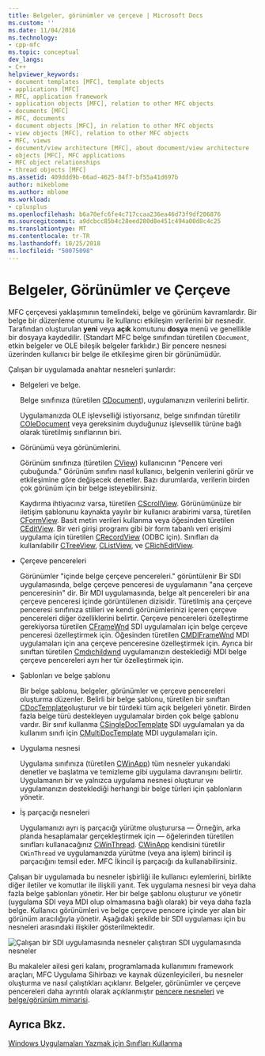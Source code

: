 ```yaml
---
title: Belgeler, görünümler ve çerçeve | Microsoft Docs
ms.custom: ''
ms.date: 11/04/2016
ms.technology:
- cpp-mfc
ms.topic: conceptual
dev_langs:
- C++
helpviewer_keywords:
- document templates [MFC], template objects
- applications [MFC]
- MFC, application framework
- application objects [MFC], relation to other MFC objects
- documents [MFC]
- MFC, documents
- document objects [MFC], in relation to other MFC objects
- view objects [MFC], relation to other MFC objects
- MFC, views
- document/view architecture [MFC], about document/view architecture
- objects [MFC], MFC applications
- MFC object relationships
- thread objects [MFC]
ms.assetid: 409ddd9b-66ad-4625-84f7-bf55a41d697b
author: mikeblome
ms.author: mblome
ms.workload:
- cplusplus
ms.openlocfilehash: b6a70efc6fe4c717ccaa236ea46d73f9df206876
ms.sourcegitcommit: a9dcbcc85b4c28eed280d8e451c494a00d8c4c25
ms.translationtype: MT
ms.contentlocale: tr-TR
ms.lasthandoff: 10/25/2018
ms.locfileid: "50075098"
---
```

# <a name="documents-views-and-the-framework"></a>Belgeler, Görünümler ve Çerçeve

MFC çerçevesi yaklaşımının temelindeki, belge ve görünüm kavramlardır. Bir belge bir düzenleme oturumu ile kullanıcı etkileşim verilerini bir nesnedir. Tarafından oluşturulan **yeni** veya **açık** komutunu **dosya** menü ve genellikle bir dosyaya kaydedilir. (Standart MFC belge sınıfından türetilen `CDocument`, etkin belgeler ve OLE bileşik belgeler farklıdır.) Bir pencere nesnesi üzerinden kullanıcı bir belge ile etkileşime giren bir görünümüdür.

Çalışan bir uygulamada anahtar nesneleri şunlardır:

- Belgeleri ve belge.

   Belge sınıfınıza (türetilen [CDocument](../mfc/reference/cdocument-class.md)), uygulamanızın verilerini belirtir.

   Uygulamanızda OLE işlevselliği istiyorsanız, belge sınıfından türetilir [COleDocument](../mfc/reference/coledocument-class.md) veya gereksinim duyduğunuz işlevsellik türüne bağlı olarak türetilmiş sınıflarının biri.

- Görünümü veya görünümlerini.

   Görünüm sınıfınıza (türetilen [CView](../mfc/reference/cview-class.md)) kullanıcının "Pencere veri çubuğunda." Görünüm sınıfını nasıl kullanıcı, belgenin verilerini görür ve etkileşimine göre değişecek denetler. Bazı durumlarda, verilerin birden çok görünüm için bir belge isteyebilirsiniz.

   Kaydırma ihtiyacınız varsa, türetilen [CScrollView](../mfc/reference/cscrollview-class.md). Görünümünüze bir iletişim şablonunu kaynakta yayılır bir kullanıcı arabirimi varsa, türetilen [CFormView](../mfc/reference/cformview-class.md). Basit metin verileri kullanma veya öğesinden türetilen [CEditView](../mfc/reference/ceditview-class.md). Bir veri girişi programı gibi bir form tabanlı veri erişimi uygulama için türetilen [CRecordView](../mfc/reference/crecordview-class.md) (ODBC için). Sınıfları da kullanılabilir [CTreeView](../mfc/reference/ctreeview-class.md), [CListView](../mfc/reference/clistview-class.md), ve [CRichEditView](../mfc/reference/cricheditview-class.md).

- Çerçeve pencereleri

   Görünümler "içinde belge çerçeve pencereleri." görüntülenir Bir SDI uygulamasında, belge çerçeve penceresi de uygulamanın "ana çerçeve penceresinin" dir. Bir MDI uygulamasında, belge alt pencereleri bir ana çerçeve penceresi içinde görüntülenen dizisidir. Türetilmiş ana çerçeve penceresi sınıfınıza stilleri ve kendi görünümlerinizi içeren çerçeve pencereleri diğer özelliklerini belirtir. Çerçeve pencereleri özelleştirme gerekiyorsa türetilen [CFrameWnd](../mfc/reference/cframewnd-class.md) SDI uygulamaları için belge çerçeve penceresi özelleştirmek için. Öğesinden türetilen [CMDIFrameWnd](../mfc/reference/cmdiframewnd-class.md) MDI uygulamaları için ana çerçeve penceresine özelleştirmek için. Ayrıca bir sınıftan türetilen [Cmdıchildwnd](../mfc/reference/cmdichildwnd-class.md) uygulamanızın desteklediği MDI belge çerçeve pencereleri ayrı her tür özelleştirmek için.

- Şablonları ve belge şablonu

   Bir belge şablonu, belgeler, görünümler ve çerçeve pencereleri oluşturma düzenler. Belirli bir belge şablonu, türetilen bir sınıftan [CDocTemplate](../mfc/reference/cdoctemplate-class.md)oluşturur ve bir türdeki tüm açık belgeleri yönetir. Birden fazla belge türü destekleyen uygulamalar birden çok belge şablonu vardır. Bir sınıf kullanma [CSingleDocTemplate](../mfc/reference/csingledoctemplate-class.md) SDI uygulamaları ya da kullanım sınıfı için [CMultiDocTemplate](../mfc/reference/cmultidoctemplate-class.md) MDI uygulamaları için.

- Uygulama nesnesi

   Uygulama sınıfınıza (türetilen [CWinApp](../mfc/reference/cwinapp-class.md)) tüm nesneler yukarıdaki denetler ve başlatma ve temizleme gibi uygulama davranışını belirtir. Uygulamanın bir ve yalnızca uygulama nesnesi oluşturur ve uygulamanızın desteklediği herhangi bir belge türleri için şablonların yönetir.

- İş parçacığı nesneleri

   Uygulamanızı ayrı iş parçacığı yürütme oluşturursa — Örneğin, arka planda hesaplamalar gerçekleştirmek için — öğelerinden türetilen sınıfları kullanacağınız [CWinThread](../mfc/reference/cwinthread-class.md). [CWinApp](../mfc/reference/cwinapp-class.md) kendisini türetilir `CWinThread` ve uygulamanızda yürütme (veya ana işlem) birincil iş parçacığını temsil eder. MFC İkincil iş parçacığı da kullanabilirsiniz.

Çalışan bir uygulamada bu nesneler işbirliği ile kullanıcı eylemlerini, birlikte diğer iletiler ve komutlar ile ilişkili yanıt. Tek uygulama nesnesi bir veya daha fazla belge şablonları yönetir. Her bir belge şablonu oluşturur ve yönetir (uygulama SDI veya MDI olup olmamasına bağlı olarak) bir veya daha fazla belge. Kullanıcı görünümleri ve belge çerçeve pencere içinde yer alan bir görünüm aracılığıyla yönetir. Aşağıdaki şekilde bir SDI uygulaması için bu nesneleri arasındaki ilişkiler gösterilmektedir.

![Çalışan bir SDI uygulamasında nesneler](../mfc/media/vc386v1.gif "vc386v1") çalıştıran SDI uygulamasında nesneler

Bu makaleler ailesi geri kalanı, programlamada kullanımını framework araçları, MFC Uygulama Sihirbazı ve kaynak düzenleyicileri, bu nesneler oluşturma ve nasıl çalıştıkları açıklanır. Belgeler, görünümler ve çerçeve pencereleri daha ayrıntılı olarak açıklanmıştır [pencere nesneleri](../mfc/window-objects.md) ve [belge/görünüm mimarisi](../mfc/document-view-architecture.md).

## <a name="see-also"></a>Ayrıca Bkz.

[Windows Uygulamaları Yazmak için Sınıfları Kullanma](../mfc/using-the-classes-to-write-applications-for-windows.md)
